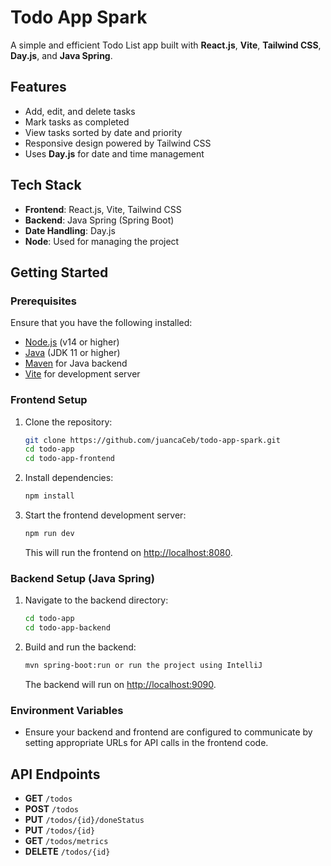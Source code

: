 # Todo App Spark

A simple and efficient Todo List app built with **React.js**, **Vite**, **Tailwind CSS**, **Day.js**, and **Java Spring**.

## Features
- Add, edit, and delete tasks
- Mark tasks as completed
- View tasks sorted by date and priority
- Responsive design powered by Tailwind CSS
- Uses **Day.js** for date and time management

## Tech Stack
- **Frontend**: React.js, Vite, Tailwind CSS
- **Backend**: Java Spring (Spring Boot)
- **Date Handling**: Day.js
- **Node**: Used for managing the project

## Getting Started

### Prerequisites

Ensure that you have the following installed:
- [Node.js](https://nodejs.org/) (v14 or higher)
- [Java](https://www.oracle.com/java/technologies/javase-downloads.html) (JDK 11 or higher)
- [Maven](https://maven.apache.org/) for Java backend
- [Vite](https://vitejs.dev/) for development server

### Frontend Setup

1. Clone the repository:
    ```bash
    git clone https://github.com/juancaCeb/todo-app-spark.git
    cd todo-app
    cd todo-app-frontend
    ```

2. Install dependencies:
    ```bash
    npm install
    ```

3. Start the frontend development server:
    ```bash
    npm run dev
    ```

   This will run the frontend on [http://localhost:8080](http://localhost:8080).

### Backend Setup (Java Spring)

1. Navigate to the backend directory:
    ```bash
    cd todo-app
    cd todo-app-backend
    ```

2. Build and run the backend:
    ```bash
    mvn spring-boot:run or run the project using IntelliJ
    ```

   The backend will run on [http://localhost:9090](http://localhost:9090).

### Environment Variables

- Ensure your backend and frontend are configured to communicate by setting appropriate URLs for API calls in the frontend code.

## API Endpoints

- **GET** `/todos`  
- **POST** `/todos`  
- **PUT** `/todos/{id}/doneStatus`  
- **PUT** `/todos/{id}`  
- **GET** `/todos/metrics`  
- **DELETE** `/todos/{id}`

